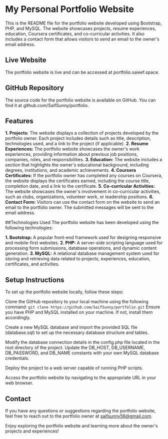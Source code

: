 # My Personal Portfolio Website

This is the README file for the portfolio website developed using Bootstrap, PHP, and MySQL. The website showcases projects, resume experiences, education, Coursera certificates, and co-curricular activities. It also includes a contact form that allows visitors to send an email to the owner's email address.

## Live Website
The portfolio website is live and can be accessed at portfolio.saieef.space.

## GitHub Repository
The source code for the portfolio website is available on GitHub. You can find it at github.com/SaifSunny/portfolio.

## Features
**1. Projects:** The website displays a collection of projects developed by the portfolio owner. Each project includes details such as title, description, technologies used, and a link to the project (if applicable).
**2. Resume Experiences:** The portfolio website showcases the owner's work experiences, providing information about previous job positions, companies, roles, and responsibilities.
**3. Education:** The website includes a section that highlights the owner's educational background, including degrees, institutions, and academic achievements.
**4. Coursera Certificates:** If the portfolio owner has completed any courses on Coursera, the website displays the certificates earned, including the course title, completion date, and a link to the certificate.
**5. Co-curricular Activities:** The website showcases the owner's involvement in co-curricular activities, such as clubs, organizations, volunteer work, or leadership positions.
**6. Contact Form:** Visitors can use the contact form on the website to send an email to the portfolio owner. The submitted messages will be sent to the email address.

##Technologies Used
The portfolio website has been developed using the following technologies:

**1. Bootstrap:** A popular front-end framework used for designing responsive and mobile-first websites.
**2. PHP:** A server-side scripting language used for processing form submissions, database operations, and dynamic content generation.
**3. MySQL:** A relational database management system used for storing and retrieving data related to projects, experiences, education, certificates, and activities.

## Setup Instructions
To set up the portfolio website locally, follow these steps:

Clone the GitHub repository to your local machine using the following command:
``` git clone https://github.com/SaifSunny/portfolio.git ```
Ensure you have PHP and MySQL installed on your machine. If not, install them accordingly.

Create a new MySQL database and import the provided SQL file (database.sql) to set up the necessary database structure and tables.

Modify the database connection details in the config.php file located in the root directory of the project. Update the DB_HOST, DB_USERNAME, DB_PASSWORD, and DB_NAME constants with your own MySQL database credentials.

Deploy the project to a web server capable of running PHP scripts.

Access the portfolio website by navigating to the appropriate URL in your web browser.

## Contact
If you have any questions or suggestions regarding the portfolio website, feel free to reach out to the portfolio owner at saifsunny56@gmail.com.

Enjoy exploring the portfolio website and learning more about the owner's projects and experiences!
